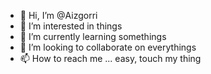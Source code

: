 - 👋 Hi, I’m @Aizgorri
- 👀 I’m interested in things
- 🌱 I’m currently learning somethings
- 💞️ I’m looking to collaborate on everythings
- 📫 How to reach me ... easy, touch my thing

<!---
Aizgorri/Aizgorri is a ✨ special ✨ repository because its `README.md` (this file) appears on your GitHub profile.
You can click the Preview link to take a look at your changes.
--->
